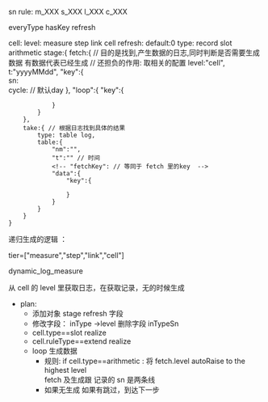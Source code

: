 sn rule:
m_XXX
s_XXX
l_XXX
c_XXX

everyType hasKey refresh 

cell:
    level: measure step link cell 
    refresh: default:0 
    type: record slot arithmetic
    stage:{
        fetch:{ // 目的是找到,产生数据的日志,同时判断是否需要生成数据 有数据代表已经生成
                // 还担负的作用: 取相关的配置
            level:"cell",
            t:"yyyyMMdd",
            "key":{  
                sn:  
                cycle: // 默认day
            },
            "loop":{
                "key":{

                }
            }
        },
        take:{ // 根据日志找到具体的结果
            type: table log,
            table:{
                "nm":"",
                "t":"" // 时间
                <!-- "fetchKey": // 等同于 fetch 里的key  -->
                "data":{
                    "key":{
                        
                    }
                } 
            }
        }
    }

<!-- doing -->

递归生成的逻辑 ：

tier=["measure","step","link","cell"]

dynamic_log_measure

从 cell 的 level 里获取日志，在获取记录，无的时候生成



- plan:
    - 添加对象 stage refresh 字段   
    - 修改字段： inType ->level  删除字段 inTypeSn
    - cell.type==slot realize  
    - cell.ruleType==extend realize 
    - loop 生成数据 
        - 规则:  if cell.type==arithmetic : 将 fetch.level  autoRaise to the highest level  
          fetch 及生成跟 记录的 sn  是两条线
        - 如果无生成 如果有跳过，到达下一步


